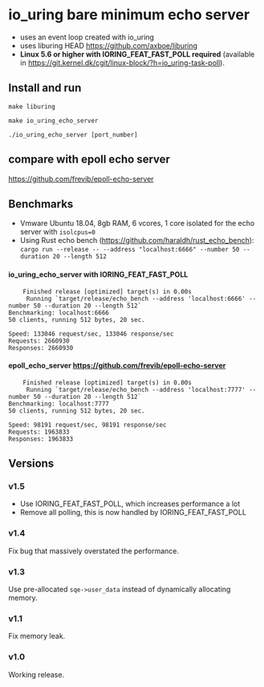 # io_uring bare minimum echo server
* uses an event loop created with io_uring
* uses liburing HEAD https://github.com/axboe/liburing
* __Linux 5.6 or higher with IORING_FEAT_FAST_POLL required__ (available in https://git.kernel.dk/cgit/linux-block/?h=io_uring-task-poll).


## Install and run
`make liburing`

`make io_uring_echo_server`

`./io_uring_echo_server [port_number]`

## compare with epoll echo server
https://github.com/frevib/epoll-echo-server


## Benchmarks

* Vmware Ubuntu 18.04, 8gb RAM, 6 vcores, 1 core isolated for the echo server with `isolcpus=0`
* Using Rust echo bench (https://github.com/haraldh/rust_echo_bench): `cargo run --release -- --address "localhost:6666" --number 50 --duration 20 --length 512`

#### io_uring_echo_server with IORING_FEAT_FAST_POLL
```
    Finished release [optimized] target(s) in 0.00s
     Running `target/release/echo_bench --address 'localhost:6666' --number 50 --duration 20 --length 512`
Benchmarking: localhost:6666
50 clients, running 512 bytes, 20 sec.

Speed: 133046 request/sec, 133046 response/sec
Requests: 2660930
Responses: 2660930
```



#### epoll_echo_server https://github.com/frevib/epoll-echo-server
```
    Finished release [optimized] target(s) in 0.00s
     Running `target/release/echo_bench --address 'localhost:7777' --number 50 --duration 20 --length 512`
Benchmarking: localhost:7777
50 clients, running 512 bytes, 20 sec.

Speed: 98191 request/sec, 98191 response/sec
Requests: 1963833
Responses: 1963833
```




## Versions

### v1.5
* Use IORING_FEAT_FAST_POLL, which increases performance a lot
* Remove all polling, this is now handled by IORING_FEAT_FAST_POLL

### v1.4
Fix bug that massively overstated the performance.

### v1.3
Use pre-allocated `sqe->user_data` instead of dynamically allocating memory.

### v1.1
Fix memory leak.

### v1.0
Working release.